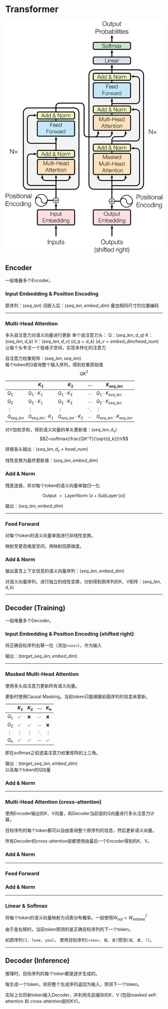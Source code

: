 # Transformer

![alt text](image-9.png)

## Encoder

一般堆叠多个Encoder。

### Input Embedding & Position Encoding

原序列：$(seq\_len)$
词嵌入后：$(seq\_len,embed\_dim)$
叠加相同尺寸的位置编码

----

### Multi-Head Attention

多头自注意力对语义向量进行更新
单个自注意力头：
Q：$(seq\_len,d\_q)$
K：$(seq\_len,d\_k)$
V：$(seq\_len,d\_v)$
$(d\_q=d\_k)$
$(d\_v=embed\_dim/head\_num)$
让每个头专注一个低维子空间，实现多样化的注意力

自注意力权重矩阵：$(seq\_len,seq\_len)$  
每个token的Q查询整个输入序列，得到权重原始值
$$QK^T$$

|| $K_1$ | $K_2$ | $\cdots$ | $K_{seq\_len}$ |
|----|---|---|---|---|
| $Q_1$ | $Q_1 \cdot K_1$ | $Q_1 \cdot K_2$ | $\cdots$ | $Q_1 \cdot K_{seq\_len}$ |
| $Q_2$ | $Q_2 \cdot K_1$ | $Q_2 \cdot K_2$ | $\cdots$ | $Q_2 \cdot K_{seq\_len}$ |
| $\vdots$ | $\vdots$ | $\vdots$ | $\ddots$ | $\vdots$ |
| $Q_{seq\_len}$ | $Q_{seq\_len} \cdot K_1$ | $Q_{seq\_len} \cdot K_2$ | $\cdots$ | $Q_{seq\_len} \cdot K_{seq\_len}$ |

对V加权求和，得到语义向量的单头更新值：$(seq\_len,d_v)$
$$Z=softmax(\frac{QK^T}{\sqrt{d_k}})V$$

拼接各头输出：$(seq\_len,d_v\times head\_num)$

线性变换为最终更新值：$(seq\_len,embed\_dim)$

### Add & Norm

残差连接，并对每个token的语义向量单独归一化

$$\text { Output }=\text { LayerNorm }(x+\operatorname{SubLayer}(x))$$

输出：$(seq\_len,embed\_dim)$

----

### Feed Forward

对每个token的语义向量单独进行非线性变换。

映射至更高维度空间，再映射回原维度。

### Add & Norm

输出富含上下文信息的语义向量序列：$(seq\_len,embed\_dim)$

对语义向量序列，进行独立的线性变换，分别得到原序列的K、V矩阵：$(seq\_len,d\_k)$

----

## Decoder (Training)

一般堆叠多个Decoder。

### Input Embedding & Position Encoding (shifted right)

将正确目标序列右移一位（添加`<sos>`），作为输入

输出：$(target\_seq\_len, embed\_dim)$

----

### Masked Multi-Head Attention

使用多头自注意力更新所有语义向量。

更新时使用Causal Masking，当前token只能根据前面序列的信息来更新。

|     | $K_1$ | $K_2$ | $\cdots$ | $K_n$ |
|-----|--------|--------|----------|--------|
| $Q_1$ | ✅    | ❌    | $\cdots$ | ❌    |
| $Q_2$ | ✅    | ✅    | $\cdots$ | ❌    |
| $\vdots$ | $\vdots$ | $\vdots$ | $\ddots$ | $\vdots$ |
| $Q_n$ | ✅    | ✅    | $\cdots$ | ✅    |

即在softmax之前遮盖注意力权重矩阵的上三角。

输出：$(target\_seq\_len, embed\_dim)$  
以及每个token的Q向量

### Add & Norm

----

### Multi-Head Attention (cross-attention)

使用Encoder输出的K、V向量，和Decoder当前层的Q向量进行多头注意力计算。

目标序列的每个token都可以自由查询整个原序列的信息，然后更新语义向量。

所有Decoder的cross-attention层都使用由最后一个Encoder得到的K、V。

### Add & Norm

----

### Feed Forward

### Add & Norm

----

### Linear & Softmax

将每个token的语义向量映射为词表分布概率。一般使用$W_{\mathrm{out}}=W_{\mathrm{embed}}^T$

由于是右移的，当前token预测的是正确目标序列的下一个token。

如原序列`[I, love, you]`，
使用目标序列`[<sos>, 我, 爱]`预测`[我, 爱, ?]`。

----

## Decoder (Inference)

推理时，目标序列的每个token都是逐步生成的。

每生成一个token，则将整个生成序列返回为输入，预测下一个token。

实际上仅将新token输入Decoder，并利用先前缓存的K、V (包括masked self-attention 和 cross-attention层的KV)。